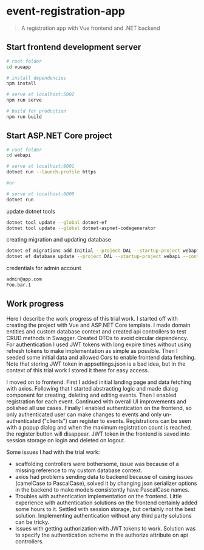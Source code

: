 # event-registration-app

> A registration app with Vue frontend and .NET backend

## Start frontend development server
```bash
# root folder
cd vueapp

# install dependencies
npm install

# serve at localhost:5002
npm run serve

# build for production
npm run build
```

## Start ASP.NET Core project
```bash
# root folder
cd webapi

# serve at localhost:8001
dotnet run --launch-profile https

#or

# serve at localhost:8000
dotnet run
```

update dotnet tools
```bash
dotnet tool update --global dotnet-ef
dotnet tool update --global dotnet-aspnet-codegenerator
```

creating migration and updating database
```bash
dotnet ef migrations add Initial --project DAL --startup-project webapi --context EventRegistrationDbContext
dotnet ef database update --project DAL --startup-project webapi --context EventRegistrationDbContext
```

credentials for admin account
```bash
admin@app.com
Foo.bar.1
```

## Work progress
Here I describe the work progress of this trial work. I started off with creating the project with Vue and ASP.NET Core template. I made domain entities and custom database context and created api controllers to test CRUD methods in Swagger. Created DTOs to avoid circular dependency. For authentication I used JWT tokens with long expire times without using refresh tokens to make implementation as simple as possible. Then I seeded some initial data and allowed Cors to enable frontend data fetching. Note that storing JWT token in appsettings.json is a bad idea, but in the context of this trial work I stored it there for easy access.

I moved on to frontend. First I added initial landing page and data fetching with axios. Following that I started abstracting logic and made dialog component for creating, deleting and editing events. Then I enabled registration for each event. Continued with overall UI improvements and polished all use cases. Finally I enabled authentication on the frontend, so only authenticated user can make changes to events and only un-authenticated ("clients") can register to events. Registrations can be seen with a popup dialog and when the maximum registration count is reached, the register button will disappear. JWT token in the frontend is saved into session storage on login and deleted on logout.

Some issues I had with the trial work:

* scaffolding controllers were bothersome, issue was because of a missing reference to my custom database context.
* axios had problems sending data to backend because of casing issues (camelCase to PascalCase), solved it by changing json serializer options in the backend to make models consistently have PascalCase names.
* Troubles with authentication implementation on the frontend. Little experience with authentication solutions on the frontend certainly added some hours to it. Settled with session storage, but certainly not the best solution. Implementing authentication without any third party solutions can be tricky.
* Issues with getting authorization with JWT tokens to work. Solution was to specify the authentication scheme in the authorize attribute on api controllers.

